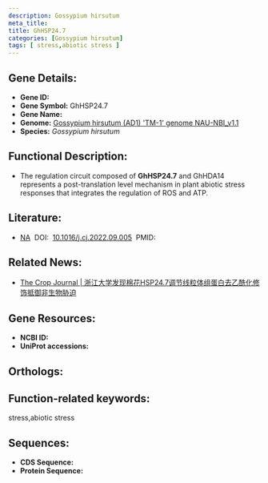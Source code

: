 ```yaml
---
description: Gossypium hirsutum
meta_title:
title: GhHSP24.7
categories: [Gossypium hirsutum]
tags: [ stress,abiotic stress ]
---
```


## Gene Details:
- **Gene ID:**	[]()
- **Gene Symbol:** GhHSP24.7
- **Gene Name:** 
- **Genome:** [Gossypium hirsutum (AD1) 'TM-1' genome NAU-NBI_v1.1]()
- **Species:** *Gossypium hirsutum*

## Functional Description:
   - The regulation circuit composed of **GhHSP24.7** and GhHDA14 represents a post-translation level mechanism in plant abiotic stress responses that integrates the regulation of ROS and ATP.

## Literature:
   - [NA]( https://www.sciencedirect.com/science/article/pii/S2214514122002185#s0195)&nbsp;&nbsp;DOI:&nbsp;&nbsp;[10.1016/j.cj.2022.09.005](https://www.sciencedirect.com/science/article/pii/S2214514122002185#s0195)&nbsp;&nbsp;PMID:&nbsp;&nbsp;[](https://pubmed.ncbi.nlm.nih.gov//)

## Related News:
   - [The Crop Journal | 浙江大学发现棉花HSP24.7调节线粒体组蛋白去乙酰化修饰抵御非生物胁迫](https://mp.weixin.qq.com/s?__biz=Mzg3MDEwNDEyMg==&mid=2247538956&idx=4&sn=8336187458a5d0a62342157e7fb07414&chksm=ce90f459f9e77d4fa19afd808f451ba9b85974529511ab4bf2e8330f1fedba7c0d59ddc4e31b&scene=27#wechat_redirect)

## Gene Resources:
- **NCBI ID:** [](https://www.ncbi.nlm.nih.gov/gene/?term=)
- **UniProt accessions:** [](https://www.uniprot.org/uniprotkb//entry)

## Orthologs:


## Function-related keywords:
stress,abiotic stress

## Sequences:
- **CDS Sequence:**
- **Protein Sequence:**
